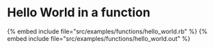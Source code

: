 # Hello World in a function



{% embed include file="src/examples/functions/hello_world.rb" %}
{% embed include file="src/examples/functions/hello_world.out" %}
